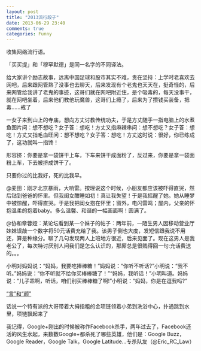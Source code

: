 ```yaml
---
layout: post
title: "2013流行段子"
date: 2013-06-29 23:40
comments: true
categories: Funny
---
```

收集网络流行语。

「买买提」和「穆罕默德」是同一名字的不同译法。
<!--more-->

给大家讲个励志故事，远离中国足球和股市其实不难，贵在坚持：上学时老喜欢去网吧，后来跟网管熟了没事也去聊天，后来发现有个老鬼也天天在，挺奇怪的，后来网管给我讲了老鬼的事迹，这哥们就在网吧附近住，是个吸毒的，每天没事干，就在网吧坐着，后来他们教他玩魔兽，这哥们上瘾了，后来为了攒钱买装备，把毒……戒了

一女子来到山上的寺庙，想向方丈讨教传统功夫，于是方丈随手一指电脑上的水煮鱼图片问：想不想吃？女子答：想吃！方丈又指麻辣串问：想不想吃？女子答：想吃！方丈又指毛血旺问：想不想吃？女子答：想吃！方丈这时说：很好，你已练成了，这功就叫一指馋！

形容挤：你要是拿一袋饼干上车，下车来饼干成面粉了，反过来，你要是拿一袋面粉上车，下去被挤成饼干了。

只要你过的比我好，死的比我早。

@麦田：刚才北京暴雨，大响雷。按理说这个时候，小朋友都应该被吓得直哭，然后钻到爸爸的怀里。但我闺女酣睡如初！真让我失望！于是我摇醒了她。她从睡梦中被惊醒，吓得直哭。于是我把闺女抱在怀里；窗外，电闪雷鸣；屋内，父亲的怀抱温柔的抱着baby。多么温馨、和谐的一幅画面啊！圆满了。

@协和章蓉娅：某论坛看到某一个妹子的帖子：两年前，一陌生男人因移动营业厅妹妹误敲一个数字将50元话费充给了我。该男子倒也大度，发短信跟我说不用还，算是种缘分。聊了几句发现两人上班地方很近，后来见面了。现在这男人是我老公了，每次特讨厌别人问我们是怎么认识的，那厮总是很贱得回一句:充话费送的。。。

小明对妈妈说：“妈妈，我要吃捧棒糖！”妈妈说：“你听不听话?”小明说：“我不听。”妈妈说：“你不听就不给你买棒棒糖了！”“妈妈，我听话！”小明叫道。妈妈说：“儿子乖啊，听话，咱们别买棒棒糖了啊!”小明说：“妈妈，你是在逗我吗?”

[“言”和“颜”](http://luo.bo/41856/#8556)

话说一个特有派的大哥带着大拇指粗的金项链领着小弟到洗浴中心，扑通跳到水里，项链飘起来了

我记得，Google+刚出的时候被称作Facebook杀手，两年过去了，Facebook还活的风生水起，来数数Google+都杀死了哪些英雄，他们是：Google Buzz，Google Reader，Google Talk，Google Latitude…专杀队友（@Eric_RC_Law）

